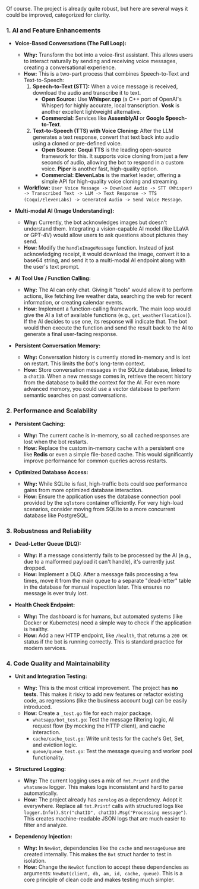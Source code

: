 Of course. The project is already quite robust, but here are several ways it could be improved, categorized for clarity.

### 1. AI and Feature Enhancements

*   **Voice-Based Conversations (The Full Loop):**
    *   **Why:** Transform the bot into a voice-first assistant. This allows users to interact naturally by sending and receiving voice messages, creating a conversational experience.
    *   **How:** This is a two-part process that combines Speech-to-Text and Text-to-Speech:
        1.  **Speech-to-Text (STT):** When a voice message is received, download the audio and transcribe it to text.
            *   **Open Source:** Use **Whisper.cpp** (a C++ port of OpenAI's Whisper) for highly accurate, local transcription. **Vosk** is another excellent lightweight alternative.
            *   **Commercial:** Services like **AssemblyAI** or **Google Speech-to-Text**.
        2.  **Text-to-Speech (TTS) with Voice Cloning:** After the LLM generates a text response, convert that text back into audio using a cloned or pre-defined voice.
            *   **Open Source:** **Coqui TTS** is the leading open-source framework for this. It supports voice cloning from just a few seconds of audio, allowing the bot to respond in a custom voice. **Piper** is another fast, high-quality option.
            *   **Commercial:** **ElevenLabs** is the market leader, offering a simple API for high-quality voice cloning and streaming.
    *   **Workflow:** `User Voice Message -> Download Audio -> STT (Whisper) -> Transcribed Text -> LLM -> Text Response -> TTS (Coqui/ElevenLabs) -> Generated Audio -> Send Voice Message`.

*   **Multi-modal AI (Image Understanding):**
    *   **Why:** Currently, the bot acknowledges images but doesn't understand them. Integrating a vision-capable AI model (like LLaVA or GPT-4V) would allow users to ask questions about pictures they send.
    *   **How:** Modify the `handleImageMessage` function. Instead of just acknowledging receipt, it would download the image, convert it to a base64 string, and send it to a multi-modal AI endpoint along with the user's text prompt.

*   **AI Tool Use / Function Calling:**
    *   **Why:** The AI can only chat. Giving it "tools" would allow it to perform actions, like fetching live weather data, searching the web for recent information, or creating calendar events.
    *   **How:** Implement a function-calling framework. The main loop would give the AI a list of available functions (e.g., `get_weather(location)`). If the AI decides to use one, its response will indicate that. The bot would then execute the function and send the result back to the AI to generate a final user-facing response.

*   **Persistent Conversation Memory:**
    *   **Why:** Conversation history is currently stored in-memory and is lost on restart. This limits the bot's long-term context.
    *   **How:** Store conversation messages in the SQLite database, linked to a `chatID`. When a new message comes in, retrieve the recent history from the database to build the context for the AI. For even more advanced memory, you could use a vector database to perform semantic searches on past conversations.

### 2. Performance and Scalability

*   **Persistent Caching:**
    *   **Why:** The current cache is in-memory, so all cached responses are lost when the bot restarts.
    *   **How:** Replace the custom in-memory cache with a persistent one like **Redis** or even a simple file-based cache. This would significantly improve performance for common queries across restarts.

*   **Optimized Database Access:**
    *   **Why:** While SQLite is fast, high-traffic bots could see performance gains from more optimized database interaction.
    *   **How:** Ensure the application uses the database connection pool provided by the `sqlstore` container efficiently. For very high-load scenarios, consider moving from SQLite to a more concurrent database like PostgreSQL.

### 3. Robustness and Reliability

*   **Dead-Letter Queue (DLQ):**
    *   **Why:** If a message consistently fails to be processed by the AI (e.g., due to a malformed payload it can't handle), it's currently just dropped.
    *   **How:** Implement a DLQ. After a message fails processing a few times, move it from the main queue to a separate "dead-letter" table in the database for manual inspection later. This ensures no message is ever truly lost.

*   **Health Check Endpoint:**
    *   **Why:** The dashboard is for humans, but automated systems (like Docker or Kubernetes) need a simple way to check if the application is healthy.
    *   **How:** Add a new HTTP endpoint, like `/health`, that returns a `200 OK` status if the bot is running correctly. This is standard practice for modern services.

### 4. Code Quality and Maintainability

*   **Unit and Integration Testing:**
    *   **Why:** This is the most critical improvement. The project has **no tests**. This makes it risky to add new features or refactor existing code, as regressions (like the business account bug) can be easily introduced.
    *   **How:** Create a `_test.go` file for each major package.
        *   `whatsapp/bot_test.go`: Test the message filtering logic, AI request flow (by mocking the HTTP client), and cache interaction.
        *   `cache/cache_test.go`: Write unit tests for the cache's Get, Set, and eviction logic.
        *   `queue/queue_test.go`: Test the message queuing and worker pool functionality.

*   **Structured Logging:**
    *   **Why:** The current logging uses a mix of `fmt.Printf` and the `whatsmeow` logger. This makes logs inconsistent and hard to parse automatically.
    *   **How:** The project already has `zerolog` as a dependency. Adopt it everywhere. Replace all `fmt.Printf` calls with structured logs like `logger.Info().Str("chatID", chatID).Msg("Processing message")`. This creates machine-readable JSON logs that are much easier to filter and analyze.

*   **Dependency Injection:**
    *   **Why:** In `NewBot`, dependencies like the `cache` and `messageQueue` are created internally. This makes the `Bot` struct harder to test in isolation.
    *   **How:** Change the `NewBot` function to accept these dependencies as arguments: `NewBot(client, db, am, id, cache, queue)`. This is a core principle of clean code and makes testing much simpler.
